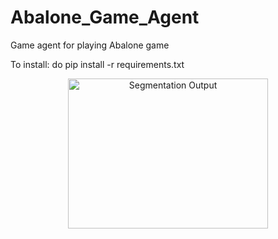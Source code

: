 # Abalone_Game_Agent
Game agent for playing Abalone game

To install: do pip install -r requirements.txt

<p align="center">
  <img src="segmentation_output.gif" alt="Segmentation Output" width="320" height="240"/>
</p>
